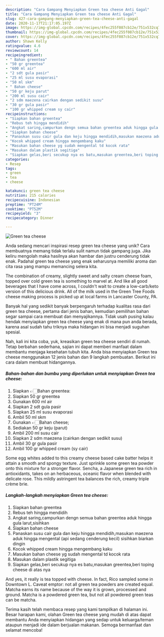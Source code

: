 ```yaml
---
description: "Cara Gampang Menyiapkan Green tea cheese Anti Gagal"
title: "Cara Gampang Menyiapkan Green tea cheese Anti Gagal"
slug: 427-cara-gampang-menyiapkan-green-tea-cheese-anti-gagal
date: 2020-11-17T21:17:05.197Z
image: https://img-global.cpcdn.com/recipes/4fec255f087cb12e/751x532cq70/green-tea-cheese-foto-resep-utama.jpg
thumbnail: https://img-global.cpcdn.com/recipes/4fec255f087cb12e/751x532cq70/green-tea-cheese-foto-resep-utama.jpg
cover: https://img-global.cpcdn.com/recipes/4fec255f087cb12e/751x532cq70/green-tea-cheese-foto-resep-utama.jpg
author: Shawn Kelly
ratingvalue: 4.6
reviewcount: 14
recipeingredient:
- " Bahan greentea"
- "50 gr greentea"
- "600 ml air"
- "2 sdt gula pasir"
- "25 ml susu evaporasi"
- "50 ml skm"
- " Bahan cheese"
- "50 gr keju parut"
- "200 ml susu cair"
- "2 sdm maezena cairkan dengan sedikit susu"
- "30 gr gula pasir"
- "100 gr whipped cream sy cair"
recipeinstructions:
- "Siapkan bahan greentea"
- "Rebus teh hingga mendidih"
- "Angkat saring,campurkan dengn semua bahan greentea aduk hingga gula larut,sisihkan"
- "Siapkan bahan cheese"
- "Panaskan susu cair gula dan keju hingga mendidih,masukan maezena aduk hingga mengental (api sedang cenderung kecil) sisihkan biarkan dingin"
- "Kocok whipped cream hingga mengembang kaku"
- "Masukan bahan cheese yg sudah mengental td kocok rata"
- "Masukan dalam plastik segitiga"
- "Siapkan gelas,beri secukup nya es batu,masukan greentea,beri toping cheese di atas nya"
categories:
- Resep
tags:
- green
- tea
- cheese

katakunci: green tea cheese 
nutrition: 215 calories
recipecuisine: Indonesian
preptime: "PT24M"
cooktime: "PT52M"
recipeyield: "3"
recipecategory: Dinner

---
```



![Green tea cheese](https://img-global.cpcdn.com/recipes/4fec255f087cb12e/751x532cq70/green-tea-cheese-foto-resep-utama.jpg)

Anda sedang mencari inspirasi resep green tea cheese yang unik? Cara membuatnya memang tidak terlalu sulit namun tidak gampang juga. Jika keliru mengolah maka hasilnya akan hambar dan justru cenderung tidak enak. Padahal green tea cheese yang enak seharusnya memiliki aroma dan cita rasa yang mampu memancing selera kita.

The combination of creamy, slightly sweet and salty cream cheese foam, topped over cold green tea is something to marvel at. And like all good beverages that I have come across, I couldn&#39;t wait to create a low-carb/keto version of this delicious drink. All of the milk used in the Green Tree Foods cheese making process is picked up at local farms in Lancaster County, PA.

Banyak hal yang sedikit banyak berpengaruh terhadap kualitas rasa dari green tea cheese, pertama dari jenis bahan, kemudian pemilihan bahan segar sampai cara membuat dan menyajikannya. Tidak usah pusing kalau hendak menyiapkan green tea cheese yang enak di mana pun anda berada, karena asal sudah tahu triknya maka hidangan ini bisa menjadi suguhan spesial.


Nah, kali ini kita coba, yuk, kreasikan green tea cheese sendiri di rumah. Tetap berbahan sederhana, sajian ini dapat memberi manfaat dalam membantu menjaga kesehatan tubuh kita. Anda bisa menyiapkan Green tea cheese menggunakan 12 jenis bahan dan 9 langkah pembuatan. Berikut ini cara dalam membuat hidangannya.

<!--inarticleads1-->

##### Bahan-bahan dan bumbu yang diperlukan untuk menyiapkan Green tea cheese:

1. Siapkan  👉🏻Bahan greentea:
1. Siapkan 50 gr greentea
1. Gunakan 600 ml air
1. Siapkan 2 sdt gula pasir
1. Siapkan 25 ml susu evaporasi
1. Ambil 50 ml skm
1. Gunakan  👉🏻Bahan cheese;
1. Sediakan 50 gr keju (parut)
1. Ambil 200 ml susu cair
1. Siapkan 2 sdm maezena (cairkan dengan sedikit susu)
1. Ambil 30 gr gula pasir
1. Ambil 100 gr whipped cream (sy cair)


Some egg whites added to this creamy cheese based cake batter helps it attain a smooth and spongy texture. Just sprinkle some green tea powder onto this mixture for a stronger flavor. Sencha, a Japanese green tea rich in antioxidants, takes on an herbaceous, oceanic flavor when blended with delicate rose. This mildly astringent tea balances the rich, creamy triple crème brie. 

<!--inarticleads2-->

##### Langkah-langkah menyiapkan Green tea cheese:

1. Siapkan bahan greentea
1. Rebus teh hingga mendidih
1. Angkat saring,campurkan dengn semua bahan greentea aduk hingga gula larut,sisihkan
1. Siapkan bahan cheese
1. Panaskan susu cair gula dan keju hingga mendidih,masukan maezena aduk hingga mengental (api sedang cenderung kecil) sisihkan biarkan dingin
1. Kocok whipped cream hingga mengembang kaku
1. Masukan bahan cheese yg sudah mengental td kocok rata
1. Masukan dalam plastik segitiga
1. Siapkan gelas,beri secukup nya es batu,masukan greentea,beri toping cheese di atas nya


And yes, it really is tea topped with cheese. In fact, Rico sampled some in Downtown L. Caveat emptor: not all green tea powders are created equal. Matcha earns its name because of the way it is grown, processed and ground. Matcha is a powdered green tea, but not all powdered green teas can be matcha. 

Terima kasih telah membaca resep yang kami tampilkan di halaman ini. Besar harapan kami, olahan Green tea cheese yang mudah di atas dapat membantu Anda menyiapkan hidangan yang sedap untuk keluarga/teman ataupun menjadi ide dalam berjualan makanan. Semoga bermanfaat dan selamat mencoba!
